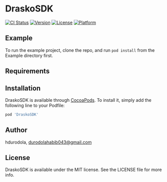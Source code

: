 # DraskoSDK

[![CI Status](https://img.shields.io/travis/hdurodola/DraskoSDK.svg?style=flat)](https://travis-ci.org/hdurodola/DraskoSDK)
[![Version](https://img.shields.io/cocoapods/v/DraskoSDK.svg?style=flat)](https://cocoapods.org/pods/DraskoSDK)
[![License](https://img.shields.io/cocoapods/l/DraskoSDK.svg?style=flat)](https://cocoapods.org/pods/DraskoSDK)
[![Platform](https://img.shields.io/cocoapods/p/DraskoSDK.svg?style=flat)](https://cocoapods.org/pods/DraskoSDK)

## Example

To run the example project, clone the repo, and run `pod install` from the Example directory first.

## Requirements

## Installation

DraskoSDK is available through [CocoaPods](https://cocoapods.org). To install
it, simply add the following line to your Podfile:

```ruby
pod 'DraskoSDK'
```

## Author

hdurodola, durodolahabib043@gmail.com

## License

DraskoSDK is available under the MIT license. See the LICENSE file for more info.

